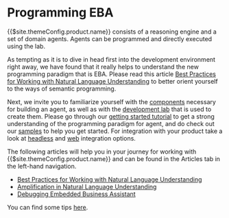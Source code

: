# Programming EBA

{{$site.themeConfig.product.name}} consists of a reasoning engine and a set of domain agents. Agents can be programmed and directly executed using the lab. 

As tempting as it is to dive in head first into the development environment right away, we have found that it really helps to understand the new programming paradigm that is EBA.  Please read this article [Best Practices for Working with Natural Language Understanding](./articles/NLUBestPractices.md) to better orient yourself to the ways of semantic programming.

Next, we invite you to familiarize yourself with the [components](../reference/Reference.md) necessary for building an agent, as well as with the [development lab](./lab/Overview.md) that is used to create them. Please go through our [getting started tutorial](./getting-started/GettingStarted.md) to get a strong understanding of the programming paradigm for agent, and do check out our [samples](./Samples.md) to help you get started. For integration with your product take a look at [headless](./integration/Headless.md) and [web](./integration/Web.md) integration options.

The following articles will help you in your journey for working with {{$site.themeConfig.product.name}} and can be found in the Articles tab in the left-hand navigation.
* [Best Practices for Working with Natural Language Understanding](./articles/NLUBestPractices.md)
* [Amplification in Natural Language Understanding](./articles/NaturalLanguageUnderstanding.md)
* [Debugging Embedded Business Assistant](./articles/DebuggingEBA.md)


You can find some tips [here](./articles/DevTips.md).
